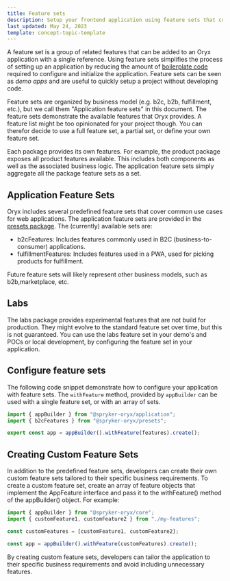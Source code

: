 ```yaml
---
title: Feature sets
description: Setup your frontend application using feature sets that contain all standard features
last_updated: May 24, 2023
template: concept-topic-template
---
```


A feature set is a group of related features that can be added to an Oryx application with a single reference. Using feature sets simplifies the process of setting up an application by reducing the amount of [boilerplate code](./boilerplate.md) required to configure and initialize the application. Feature sets can be seen as _demo apps_ and are useful to quickly setup a project without developing code.

Feature sets are organized by business model (e.g. b2c, b2b, fulfillment, etc.), but we call them "Application feature sets" in this document. The feature sets demonstrate the available features that Oryx provides. A feature list might be too opinionated for your project though. You can therefor decide to use a full feature set, a partial set, or define your own feature set.

Each package provides its own features. For example, the product package exposes all product features available. This includes both components as well as the associated business logic. The application feature sets simply aggregate all the package feature sets as a set.

## Application Feature Sets

Oryx includes several predefined feature sets that cover common use cases for web applications. The application feature sets are provided in the [presets package](./presets.md). The (currently) available sets are:

- b2cFeatures: Includes features commonly used in B2C (business-to-consumer) applications.
- fulfillmentFeatures: Includes features used in a PWA, used for picking products for fulfillment.

Future feature sets will likely represent other business models, such as b2b,marketplace, etc.

## Labs

The labs package provides experimental features that are not build for production. They might evolve to the standard feature set over time, but this is not guaranteed. You can use the labs feature set in your demo's and POCs or local development, by configuring the feature set in your application.

## Configure feature sets

The following code snippet demonstrate how to configure your application with feature sets. The `withFeature` method, provided by `appBuilder` can be used with a single feature set, or with an array of sets.

```ts
import { appBuilder } from "@spryker-oryx/application";
import { b2cFeatures } from "@spryker-oryx/presets";

export const app = appBuilder().withFeature(features).create();
```

## Creating Custom Feature Sets

In addition to the predefined feature sets, developers can create their own custom feature sets tailored to their specific business requirements. To create a custom feature set, create an array of feature objects that implement the AppFeature interface and pass it to the withFeature() method of the appBuilder() object. For example:

```ts
import { appBuilder } from "@spryker-oryx/core";
import { customFeature1, customFeature2 } from "./my-features";

const customFeatures = [customFeature1, customFeature2];

const app = appBuilder().withFeature(customFeatures).create();
```

By creating custom feature sets, developers can tailor the application to their specific business requirements and avoid including unnecessary features.
